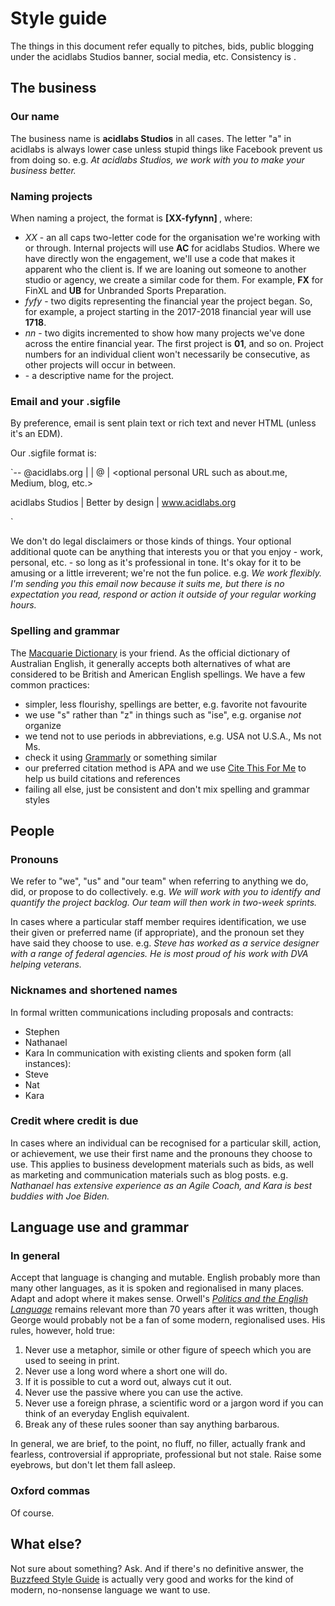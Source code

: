 # Style guide

The things in this document refer equally to pitches, bids, public blogging under the acidlabs Studios banner, social media, etc. Consistency is <insert non-gender-specific royal title here>.

## The business

### Our name
The business name is __acidlabs Studios__ in all cases. The letter "a" in acidlabs is always lower case unless stupid things like Facebook prevent us from doing so.
e.g. _At acidlabs Studios, we work with you to make your business better._

### Naming projects
When naming a project, the format is __[XX-fyfynn] <some project name>__, where:
* _XX_ - an all caps two-letter code for the organisation we're working with or through. Internal projects will use __AC__ for acidlabs Studios. Where we have directly won the engagement, we'll use a code that makes it apparent who the client is. If we are loaning out someone to another studio or agency, we create a similar code for them. For example, __FX__ for FinXL and __UB__ for Unbranded Sports Preparation.
* _fyfy_ - two digits representing the financial year the project began. So, for example, a project starting in the 2017-2018 financial year will use __1718__.
* _nn_ - two digits incremented to show how many projects we've done across the entire financial year. The first project is __01__, and so on. Project numbers for an individual client won't necessarily be consecutive, as other projects will occur in between.
* _<some project name>_ - a descriptive name for the project.

### Email and your .sigfile
By preference, email is sent plain text or rich text and never HTML (unless it's an EDM).

Our .sigfile format is:

`-- 
<your name>
<email>@acidlabs.org | <mobile phone number> | @<twitter handle> | <optional personal URL such as about.me, Medium, blog, etc.>

acidlabs Studios | Better by design | www.acidlabs.org

<optional additional quote or some such>`

We don't do legal disclaimers or those kinds of things. Your optional additional quote can be anything that interests you or that you enjoy - work, personal, etc. - so long as it's professional in tone. It's okay for it to be amusing or a little irreverent; we're not the fun police.
e.g. _We work flexibly. I'm sending you this email now because it suits me, but there is no expectation you read, respond or action it outside of your regular working hours._

### Spelling and grammar
The [Macquarie Dictionary](https://www.macquariedictionary.com.au/) is your friend. As the official dictionary of Australian English, it generally accepts both alternatives of what are considered to be British and American English spellings. We have a few common practices:
* simpler, less flourishy, spellings are better, e.g. favorite not favourite
* we use "s" rather than "z" in things such as "ise", e.g. organise _not_ organize
* we tend not to use periods in abbreviations, e.g. USA not U.S.A., Ms not Ms.
* check it using [Grammarly](https://www.grammarly.com/) or something similar
* our preferred citation method is APA and we use [Cite This For Me](https://www.citethisforme.com/) to help us build citations and references
* failing all else, just be consistent and don't mix spelling and grammar styles

## People

### Pronouns
We refer to "we", "us" and "our team" when referring to anything we do, did, or propose to do collectively.
e.g. _We will work with you to identify and quantify the project backlog. Our team will then work in two-week sprints._

In cases where a particular staff member requires identification, we use their given or preferred name (if appropriate), and the pronoun set they have said they choose to use.
e.g. _Steve has worked as a service designer with a range of federal agencies. He is most proud of his work with DVA helping veterans._

### Nicknames and shortened names
In formal written communications including proposals and contracts:
* Stephen
* Nathanael
* Kara
In communication with existing clients and spoken form (all instances):
* Steve
* Nat
* Kara

### Credit where credit is due
In cases where an individual can be recognised for a particular skill, action, or achievement, we use their first name and the pronouns they choose to use. This applies to business development materials such as bids, as well as marketing and communication materials such as blog posts.
e.g. _Nathanael has extensive experience as an Agile Coach, and Kara is best buddies with Joe Biden._

## Language use and grammar

### In general
Accept that language is changing and mutable. English probably more than many other languages, as it is spoken and regionalised in many places. Adapt and adopt where it makes sense.
Orwell's _[Politics and the English Language](https://ebooks.adelaide.edu.au/o/orwell/george/o79p/)_ remains relevant more than 70 years after it was written, though George would probably not be a fan of some modern, regionalised uses. His rules, however, hold true:
1. Never use a metaphor, simile or other figure of speech which you are used to seeing in print.
2. Never use a long word where a short one will do.
3. If it is possible to cut a word out, always cut it out.
4. Never use the passive where you can use the active.
5. Never use a foreign phrase, a scientific word or a jargon word if you can think of an everyday English equivalent.
6. Break any of these rules sooner than say anything barbarous.

In general, we are brief, to the point, no fluff, no filler, actually frank and fearless, controversial if appropriate, professional but not stale. Raise some eyebrows, but don't let them fall asleep.

### Oxford commas
Of course.

## What else?

Not sure about something? Ask. And if there's no definitive answer, the [Buzzfeed Style Guide](https://www.buzzfeed.com/emmyf/buzzfeed-style-guide) is actually very good and works for the kind of modern, no-nonsense language we want to use.
